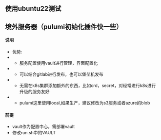 ## 使用ubuntu22测试
## 境外服务器（pulumi初始化插件快一些）

#### 说明
- 优势:
- - 服务配置使用vault进行管理，界面配置化
- - 可以结合gitlab进行发布，也可以堡垒机发布
- - 无需在k8s集群添加额外的东西，比如crd，secret，对经常进行k8s进行升级的服务友好
- - pulumi这里使用local,如果生产，建议修改为s3服务或者azure的blob

#### 前提
- vault作为配置中心，需部署vault
- 修改run.sh中的VAULT

